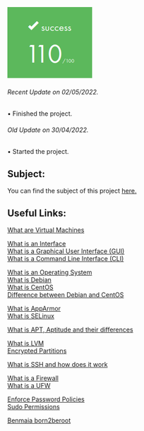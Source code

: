 ![](/extras/images/Success.png)

###### <i>Recent Update on 02/05/2022.</i>
• Finished the project.

###### <i>Old Update on 30/04/2022.</i>
• Started the project.

## Subject:

You can find the subject of this project [here.](https://github.com/Olbrien/42Lisboa-lvl_1_born2beroot/blob/main/extras/lvl_1_born2beroot.pdf)

## Useful Links:

[What are Virtual Machines](https://azure.microsoft.com/en-us/overview/what-is-a-virtual-machine/#overview)

[What is an Interface](https://www.techtarget.com/whatis/definition/interface)\
[What is a Graphical User Interface (GUI)](https://www.heavy.ai/technical-glossary/graphical-user-interface)\
[What is a Command Line Interface (CLI)](https://www.comms-express.com/infozone/article/command-line-interface/)

[What is an Operating System](https://www.guru99.com/operating-system-tutorial.html)\
[What is Debian](https://wiki.debian.org/DebianIntroduction)\
[What is CentOS](https://www.redhat.com/en/topics/linux/what-is-centos)\
[Difference between Debian and CentOS](https://www.educba.com/centos-vs-debian/)

[What is AppArmor](https://wiki.apparmor.net/)\
[What is SELinux](https://www.redhat.com/en/topics/linux/what-is-selinux)

[What is APT, Aptitude and their differences](https://www.tecmint.com/difference-between-apt-and-aptitude/)

[What is LVM](https://wiki.debian.org/LVM)\
[Encrypted Partitions](https://documentation.suse.com/sles/12-SP5/html/SLES-all/cha-security-cryptofs.html)

[What is SSH and how does it work](https://www.techtarget.com/searchsecurity/definition/Secure-Shell)

[What is a Firewall](https://help.ubuntu.com/community/Firewall)\
[What is a UFW](https://help.ubuntu.com/community/UFW)

[Enforce Password Policies](https://linuxhint.com/secure_password_policies_ubuntu/)\
[Sudo Permissions](https://www.liquidweb.com/kb/how-to-set-up-and-manage-sudo-permissions/)

[Benmaia born2beroot](https://github.com/benmaia/42_Born2beRoot)
